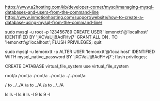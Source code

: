 https://www.a2hosting.com/kb/developer-corner/mysql/managing-mysql-databases-and-users-from-the-command-line
https://www.inmotionhosting.com/support/website/how-to-create-a-database-using-mysql-from-the-command-line/

sudo mysql -u root -p
123456789
CREATE USER 'lemonxtt'@'localhost' IDENTIFIED BY 'jXCVaUjj8AdFHvj7'
GRANT ALL ON *.* TO 'lemonxtt'@'localhost';
FLUSH PRIVILEGES;
quit

sudo mysql -u lemonxtt -p
ALTER USER 'lemonxtt'@'localhost' IDENTIFIED WITH mysql_native_password BY 'jXCVaUjj8AdFHvj7';
flush privileges;

CREATE DATABASE virtual_file_system
use virtual_file_system

root/a
/root/a
./root/a
../root/a
../../root/a

/ to ../../A
/a to ../A
/a to ../../A

ls
ls -l
ls 9
ls -l 9
ls 9 -l
